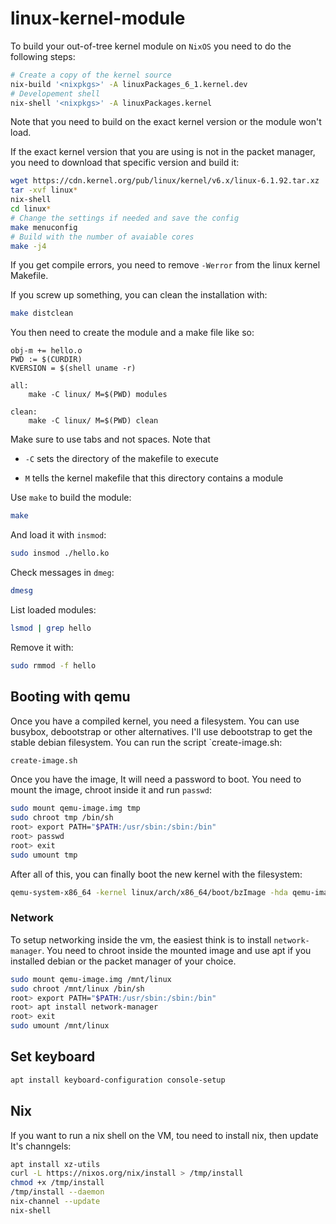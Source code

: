 # linux-kernel-module

To build your out-of-tree kernel module on `NixOS` you need to do
the following steps:

```bash
# Create a copy of the kernel source
nix-build '<nixpkgs>' -A linuxPackages_6_1.kernel.dev
# Developement shell
nix-shell '<nixpkgs>' -A linuxPackages.kernel
```

Note that you need to build on the exact kernel version or the module
won't load.

If the exact kernel version that you are using is not in the packet manager,
you need to download that specific version and build it:

```bash
wget https://cdn.kernel.org/pub/linux/kernel/v6.x/linux-6.1.92.tar.xz
tar -xvf linux*
nix-shell
cd linux*
# Change the settings if needed and save the config
make menuconfig
# Build with the number of avaiable cores
make -j4
```

If you get compile errors, you need to remove `-Werror` from the
linux kernel Makefile.

If you screw up something, you can clean the installation with:
```bash
make distclean
```

You then need to create the module and a make file like so:
```make
obj-m += hello.o 
PWD := $(CURDIR) 
KVERSION = $(shell uname -r)

all: 
	make -C linux/ M=$(PWD) modules 

clean: 
	make -C linux/ M=$(PWD) clean
```

Make sure to use tabs and not spaces. Note that

- `-C` sets the directory of the makefile to execute

- `M` tells the kernel makefile that this directory contains a module

Use `make` to build the module:

```bash
make
```

And load it with `insmod`:

```bash
sudo insmod ./hello.ko
```

Check messages in `dmeg`:

```bash
dmesg
```

List loaded modules:

```bash
lsmod | grep hello
```

Remove it with:

```bash
sudo rmmod -f hello
```

## Booting with qemu

Once you have a compiled kernel, you need a filesystem. You can use busybox,
debootstrap or other alternatives. I'll use debootstrap to get the stable
debian filesystem. You can run the script `create-image.sh:

```bash
create-image.sh
```

Once you have the image, It will need a password to boot. You need to mount
the image, chroot inside it and run `passwd`:

```bash
sudo mount qemu-image.img tmp
sudo chroot tmp /bin/sh
root> export PATH="$PATH:/usr/sbin:/sbin:/bin"
root> passwd
root> exit
sudo umount tmp
```

After all of this, you can finally boot the new kernel with the filesystem:

```bash
qemu-system-x86_64 -kernel linux/arch/x86_64/boot/bzImage -hda qemu-image.img -append "root=/dev/sda rw console=ttyS0" --enable-kvm
```

### Network

To setup networking inside the vm, the easiest think is to install `network-manager`.
You need to chroot inside the mounted image and use apt if you installed debian
or the packet manager of your choice.

```bash
sudo mount qemu-image.img /mnt/linux
sudo chroot /mnt/linux /bin/sh
root> export PATH="$PATH:/usr/sbin:/sbin:/bin"
root> apt install network-manager
root> exit
sudo umount /mnt/linux
```

## Set keyboard

```bash
apt install keyboard-configuration console-setup
```

## Nix

If you want to run a nix shell on the VM, tou need to install nix, then
update It's channgels:
```bash
apt install xz-utils
curl -L https://nixos.org/nix/install > /tmp/install
chmod +x /tmp/install
/tmp/install --daemon
nix-channel --update
nix-shell
```
